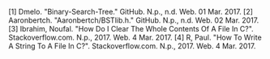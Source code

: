 [1] Dmelo. "Binary-Search-Tree." GitHub. N.p., n.d. Web. 01 Mar. 2017.
[2] Aaronbertch. "Aaronbertch/BSTlib.h." GitHub. N.p., n.d. Web. 02 Mar. 2017.
[3] Ibrahim, Noufal. "How Do I Clear The Whole Contents Of A File In C?". Stackoverflow.com. N.p., 2017. Web. 4 Mar. 2017.
[4] R, Paul. "How To Write A String To A File In C?". Stackoverflow.com. N.p., 2017. Web. 4 Mar. 2017.